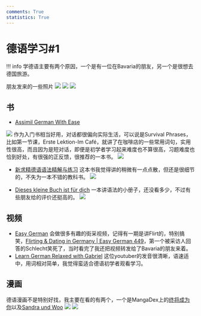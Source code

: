 ```yaml
---
comments: True
statistics: True
---
```


# 德语学习#1
!!! info
    学德语主要有两个原因，一个是有一位在Bavaria的朋友，另一个是很想去德国旅游。

<!--还需要优化排版-->
朋友发来的一些照片
![](https://s2.loli.net/2024/06/02/e8RNnFAKCdzq3SL.jpg)
![](https://s2.loli.net/2024/06/02/h5ajwdRDEx6C3b4.jpg)
![](https://s2.loli.net/2024/06/02/uwQibdHmN5SFhCP.jpg)

## 书
+ [Assimil German With Ease](https://www.assimil.com/en/9744-learn-german)

![](https://s2.loli.net/2024/06/02/phy2SaRJkWBUbez.png)
作为入门书相当好用，对话都很偏向实际生活，可以说是Survival Phrases，比如第一节课，Erste Lektion-Im Café，就讲了在咖啡店的一些常用词句，实用性很高，而且因为是短对话，即便是初学者学习起来难度也不算很高，习题难度也恰到好处，有很强的正反馈，很推荐的一本书。
![](https://s2.loli.net/2024/06/02/S6DxZBXeCkFVUiy.png)

+ [新求精德语语法精解与练习](https://downloads.freemdict.com/uploads/Ludovicus/%E5%BE%B7%E8%AF%AD-%E8%87%AA%E5%88%B6/%E6%96%B0%E6%B1%82%E7%B2%BE%E5%BE%B7%E8%AF%AD%E8%AF%AD%E6%B3%95%E4%B8%8E%E7%BB%83%E4%B9%A0%EF%BC%88%E4%BF%AE%E8%AE%A2%E7%89%88%EF%BC%89.pdf)
这本书我觉得讲的稍微有一点点散，但还是很细节的，不失为一本不错的教科书。
![](https://s2.loli.net/2024/06/02/H8Ak9bWUvf5dlwP.png)

+ [Dieses kleine Buch ist für dich](https://www.dieseskleinebuch.de/)
一本讲语法的小册子，还没看多少，不过有些朋友给的评价还挺高的。
![](https://s2.loli.net/2024/06/02/WSwTxJdiZPm1pLr.png)

## 视频
+ [Easy German](https://www.youtube.com/@EasyGerman)
会做很多有趣的街采视频，记得有一期是讲Flirt的，特别搞笑，[Flirting & Dating in Germany | Easy German 449](https://www.youtube.com/watch?v=edDQD2_cFE0)，第一个被采访人回答的Schlecht笑死了，当时看完了我还把视频转发给了Bavaria的朋友来着。
+ [Learn German Relaxed with Gabriel](https://www.youtube.com/@GermanRelaxedGabriel)
这位youtuber的发音很清晰，语速适中，用词相对简单，我觉得蛮适合德语初学者观看学习。

## 漫画
德语漫画不是特别好找，我主要在看的有两个，一个是MangaDex上的[终将成为你](https://mangadex.org/chapter/187113f5-bb55-4fba-966c-28ee3ee55d15)以及[Sandra und Woo](https://www.sandraandwoo.com/2000/01/01/welcome-to-sandra-and-woo/)
![](https://s2.loli.net/2024/06/02/XfI3ZERKdYV21mT.png)
![](https://s2.loli.net/2024/06/02/dIMOnKeiEthSGFV.png)